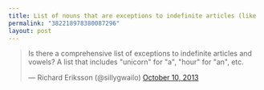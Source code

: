 ```yaml
---
title: List of nouns that are exceptions to indefinite articles (like 'a' and 'an')
permalink: "382218978380087296"
layout: post
---
```


<blockquote class="twitter-tweet"><p>Is there a comprehensive list of exceptions to indefinite articles and vowels? A list that includes &quot;unicorn&quot; for &quot;a&quot;, &quot;hour&quot; for &quot;an&quot;, etc.</p>&mdash; Richard Eriksson (@sillygwailo) <a href="https://twitter.com/sillygwailo/statuses/388385164075626496">October 10, 2013</a></blockquote>
  <script async src="//platform.twitter.com/widgets.js" charset="utf-8"></script>